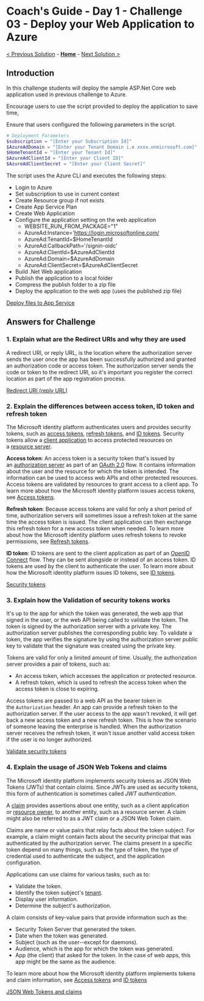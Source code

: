 # Coach's Guide - Day 1 - Challenge 03 - Deploy your Web Application to Azure

 [< Previous Solution](./Solution_D1_02.md) - **[Home](../README.md)** - [Next Solution >](./Solution_D1_04.md)

## Introduction

In this challenge students will deploy the sample ASP.Net Core web application used in previous challenge to Azure.

Encourage users to use the script provided to deploy the application to save time,

Ensure that users configured the following parameters in the script.

```powershell
# Deployment Parameters
$subscription = "[Enter your Subscription Id]"
$AzureAdDomain = "[Enter your Tenant Domain i.e xxxx.onmicrosoft.com]"
$HomeTenantId = "[Enter your Tenant Id]"
$AzureAdClientId = "[Enter your Client ID]"
$AzureAdClientSecret = "[Enter your Client Secret]"
```

The script uses the Azure CLI and executes the following steps:

- Login to Azure
- Set subscription to use in current context
- Create Resource group if not exists
- Create App Service Plan
- Create Web Application
- Configure the application setting on the web application
  - WEBSITE_RUN_FROM_PACKAGE="1"
  - AzureAd:Instance='https://login.microsoftonline.com/
  - AzureAd:TenantId=$HomeTenantId
  - AzureAd:CallbackPath='/signin-oidc'
  - AzureAd:ClientId=$AzureAdClientId
  - AzureAd:Domain=$AzureAdDomain
  - AzureAd:ClientSecret=$AzureAdClientSecret  
- Build .Net Web application
- Publish the application to a local folder
- Compress the publish folder to a zip file
- Deploy the application to the web app (uses the published zip file)

[Deploy files to App Service](https://learn.microsoft.com/en-us/azure/app-service/deploy-zip?tabs=cli#deploy-a-zip-package)

## Answers for Challenge

### 1. Explain what are the Redirect URIs and why they are used

A redirect URI, or reply URL, is the location where the authorization server sends the user once the app has been successfully authorized and granted an authorization code or access token. The authorization server sends the code or token to the redirect URI, so it's important you register the correct location as part of the app registration process.

[Redirect URI (reply URL)](https://learn.microsoft.com/en-us/azure/active-directory/develop/reply-url)

### 2. Explain the differences between access token, ID token and refresh token

The Microsoft identity platform authenticates users and provides security tokens, such as [access tokens](https://learn.microsoft.com/en-us/azure/active-directory/develop/developer-glossary#access-token), [refresh tokens](https://learn.microsoft.com/en-us/azure/active-directory/develop/developer-glossary#refresh-token), and [ID tokens](https://learn.microsoft.com/en-us/azure/active-directory/develop/developer-glossary#id-token). Security tokens allow a [client application](https://learn.microsoft.com/en-us/azure/active-directory/develop/developer-glossary#client-application) to access protected resources on a [resource server](https://learn.microsoft.com/en-us/azure/active-directory/develop/developer-glossary#resource-server).

**Access token**: An access token is a security token that's issued by an [authorization server](https://learn.microsoft.com/en-us/azure/active-directory/develop/developer-glossary#authorization-server) as part of an [OAuth 2.0](https://learn.microsoft.com/en-us/azure/active-directory/develop/active-directory-v2-protocols) flow. It contains information about the user and the resource for which the token is intended. The information can be used to access web APIs and other protected resources. Access tokens are validated by resources to grant access to a client app. To learn more about how the Microsoft identity platform issues access tokens, see [Access tokens](https://learn.microsoft.com/en-us/azure/active-directory/develop/access-tokens).

**Refresh token**: Because access tokens are valid for only a short period of time, authorization servers will sometimes issue a refresh token at the same time the access token is issued. The client application can then exchange this refresh token for a new access token when needed. To learn more about how the Microsoft identity platform uses refresh tokens to revoke permissions, see [Refresh tokens](https://learn.microsoft.com/en-us/azure/active-directory/develop/refresh-tokens).

**ID token**: ID tokens are sent to the client application as part of an [OpenID Connect](https://learn.microsoft.com/en-us/azure/active-directory/develop/v2-protocols-oidc) flow. They can be sent alongside or instead of an access token. ID tokens are used by the client to authenticate the user. To learn more about how the Microsoft identity platform issues ID tokens, see [ID tokens](https://learn.microsoft.com/en-us/azure/active-directory/develop/id-tokens).

[Security tokens](https://learn.microsoft.com/en-us/azure/active-directory/develop/security-tokens)

### 3. Explain how the Validation of security tokens works

It's up to the app for which the token was generated, the web app that signed in the user, or the web API being called to validate the token. The token is signed by the authorization server with a private key. The authorization server publishes the corresponding public key. To validate a token, the app verifies the signature by using the authorization server public key to validate that the signature was created using the private key.

Tokens are valid for only a limited amount of time. Usually, the authorization server provides a pair of tokens, such as:

- An access token, which accesses the application or protected resource.
- A refresh token, which is used to refresh the access token when the access token is close to expiring.

Access tokens are passed to a web API as the bearer token in the `Authorization` header. An app can provide a refresh token to the authorization server. If the user access to the app wasn't revoked, it will get back a new access token and a new refresh token. This is how the scenario of someone leaving the enterprise is handled. When the authorization server receives the refresh token, it won't issue another valid access token if the user is no longer authorized.

[Validate security tokens](https://learn.microsoft.com/en-us/azure/active-directory/develop/security-tokens#validate-security-tokens)

### 4. Explain the usage of JSON Web Tokens and claims

The Microsoft identity platform implements security tokens as JSON Web Tokens (JWTs) that contain *claims*. Since JWTs are used as security tokens, this form of authentication is sometimes called *JWT authentication*.

A [claim](https://learn.microsoft.com/en-us/azure/active-directory/develop/developer-glossary#claim) provides assertions about one entity, such as a client application or [resource owner](https://learn.microsoft.com/en-us/azure/active-directory/develop/developer-glossary#resource-owner), to another entity, such as a resource server. A claim might also be referred to as a JWT claim or a JSON Web Token claim.

Claims are name or value pairs that relay facts about the token subject. For example, a claim might contain facts about the security principal that was authenticated by the authorization server. The claims present in a specific token depend on many things, such as the type of token, the type of credential used to authenticate the subject, and the application configuration.

Applications can use claims for various tasks, such as to:

- Validate the token.
- Identify the token subject's [tenant](https://learn.microsoft.com/en-us/azure/active-directory/develop/developer-glossary#tenant).
- Display user information.
- Determine the subject's authorization.

A claim consists of key-value pairs that provide information such as the:

- Security Token Server that generated the token.
- Date when the token was generated.
- Subject (such as the user--except for daemons).
- Audience, which is the app for which the token was generated.
- App (the client) that asked for the token. In the case of web apps, this app might be the same as the audience.

To learn more about how the Microsoft identity platform implements tokens and claim information, see [Access tokens](https://learn.microsoft.com/en-us/azure/active-directory/develop/access-tokens) and [ID tokens](https://learn.microsoft.com/en-us/azure/active-directory/develop/id-tokens)

[JSON Web Tokens and claims](https://learn.microsoft.com/en-us/azure/active-directory/develop/security-tokens#json-web-tokens-and-claims)